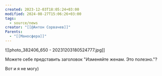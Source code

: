 ```yaml
---
created: 2023-12-03T18:05:24+03:00
modified: 2024-08-27T15:06:26+03:00
tags:
  - source/news
creator: "[[@Антон Сорвачев]]"
Parents:
  - "[[Маносфера]]"
---
```



![[photo_382406_650 - 20231203180524777.jpg]]

Можете себе представить заголовок "Изменяйте женам. Это полезно."?

Вот и я не могу)
